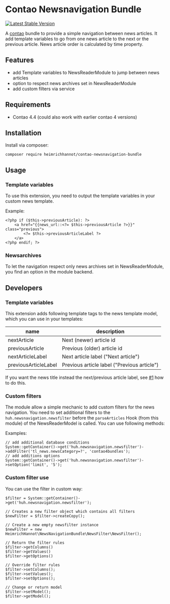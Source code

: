 # Contao Newsnavigation Bundle

[![Latest Stable Version](https://poser.pugx.org/heimrichhannot/contao-newsnavigation-bundle/v/stable)](https://packagist.org/packages/heimrichhannot/contao-newsnavigation-bundle)

A [contao](https://contao.org/de/) bundle to provide a simple navigation between news articles. It add template variables to go from one news article to the next or the previous article. News article order is calculated by time property.

## Features

* add Template variables to NewsReaderModule to jump between news articles
* option to respect news archives set in NewsReaderModule
* add custom filters via service

## Requirements

* Contao 4.4 (could also work with earlier contao 4 versions)

## Installation

Install via composer:

```
composer require heimrichhannot/contao-newsnavigation-bundle
```

## Usage

### Template variables

To use this extension, you need to output the template variables in your custom news template.

Example:
```
<?php if ($this->previousArticle): ?>
    <a href="{{news_url::<?= $this->previousArticle ?>}}" class="previous">
        <?= $this->previousArticleLabel ?>
    </a>
<?php endif; ?>
```

### Newsarchives

To let the navigation respect only news archives set in NewsReaderModule, you find an option in the module backend.

## Developers

### Template variables

This extension adds following template tags to the news template model, which you can use in your templates:

name                 | description
---------------------|------------
nextArticle          | Next (newer) article id
previousArticle      | Previous (older) article id 
nextArticleLabel     | Next article label ("Next article")
previousArticleLabel | Previous article label ("Previous article")

If you want the news title instead the next/previous article label, see [#1](https://github.com/heimrichhannot/contao-newsnavigation-bundle/issues/1) how to do this.

### Custom filters

The module allow a simple mechanic to add custom filters for the news navigation. You need to set additional filters to the `huh.newsnavigation.newsfilter` before the `parseArticles` Hook (from this module) of the NewsReaderModel is called. You can use following methods:

Examples:
```
// add additional database conditions
System::getContainer()->get('huh.newsnavigation.newsfilter')->addFilter('tl_news.newsCategory=?', 'contao4bundles');
// add additions options
System::getContainer()->get('huh.newsnavigation.newsfilter')->setOption('limit', '5');
```

### Custom filter use

You can use the filter in custom way:

```
$filter = System::getContainer()->get('huh.newsnavigation.newsfilter');

// Creates a new filter object which contains all filters
$newFilter = $filter->createCopy();

// Create a new empty newsfilter instance
$newFilter = new HeimrichHannot\NewsNavigationBundle\NewsFilter\NewsFilter();

// Return the filter rules
$filter->getColumns()
$filter->getValues()
$filter->getOptions()

// Override filter rules
$filter->setColumns();
$filter->setValues();
$filter->setOptions();

// Change or return model
$filter->setModel();
$filter->getModel();

```


